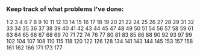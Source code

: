 ### Keep track of what problems I've done:
1
2
3
4
6
7
8
9
10
11
12
13
14
15
16
17 
18
19
20
21
22
24
25
26
27
28
29
31
32
33
34
35
36
37
38
39
40
41
42
43
44
45
47
48
49
50
51
54
56
57
58
59
61
63
64
65
66
67
68
69
70
71
72
74
76
77
80
81
83
85
86
88
90
92
93
97
99
102
104
107
108
110
115
118
120
122
126
128
134
141
143
144
145
153
157
158
161
162
166
171
173
177
